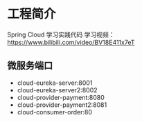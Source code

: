 # 工程简介
Spring Cloud 学习实践代码
学习视频： https://www.bilibili.com/video/BV18E411x7eT

## 微服务端口
- cloud-eureka-server:8001
- cloud-eureka-server2:8002
- cloud-provider-payment:8080
- cloud-provider-payment2:8081
- cloud-consumer-order:80
